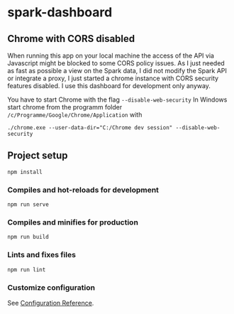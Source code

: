 # spark-dashboard

## Chrome with CORS disabled
When running this app on your local machine the access of the API via Javascript might be blocked to some CORS policy issues. As I just needed as fast as possible a view on the Spark data, I did not modify the Spark API or integrate a proxy, I just started a chrome instance with CORS security features disabled. I use this dashboard for development only anyway.

You have to start Chrome with the flag `--disable-web-security`
In Windows start chrome from the programm folder `/c/Programme/Google/Chrome/Application` with
```
./chrome.exe --user-data-dir="C:/Chrome dev session" --disable-web-security
```

## Project setup
```
npm install
```

### Compiles and hot-reloads for development
```
npm run serve
```

### Compiles and minifies for production
```
npm run build
```

### Lints and fixes files
```
npm run lint
```

### Customize configuration
See [Configuration Reference](https://cli.vuejs.org/config/).

